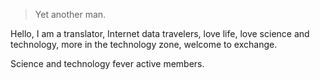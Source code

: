 

> Yet another man.

Hello, I am a translator, Internet data travelers, love life, love science and technology, more in the technology zone, welcome to exchange.

Science and technology fever active members.